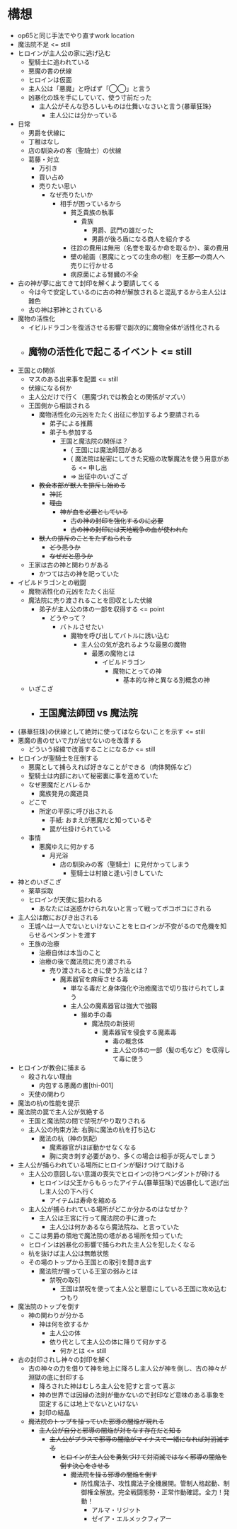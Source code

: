 # 構想

- op65と同じ手法でやり直すwork location
- 魔法院不足 <= still
- ヒロインが主人公の家に逃げ込む
  - 聖騎士に追われている
  - 悪魔の書の伏線
  - ヒロインは仮面
  - 主人公は「悪魔」と呼ばず「◯◯」と言う
  - 凶暴化の珠を手にしていて、使う寸前だった
    - 主人公がそんな恐ろしいものは仕舞いなさいと言う{暴華狂珠}
      - 主人公には分かっている
- 日常
  - 男爵を伏線に
  - 丁稚はなし
  - 店の馴染みの客（聖騎士）の伏線
  - 葛藤・対立
    - 万引き
    - 買い占め
    - 売りたい思い
      - なぜ売りたいか
        - 相手が困っているから
          - 貧乏貴族の執事
            - 貴族
              - 男爵、武門の雄だった
              - 男爵が後ろ盾になる商人を紹介する
          - 往診の費用は無用（名誉を取るか命を取るか）、薬の費用
          - 壁の絵画（悪魔にとっての生命の樹）を王都一の商人へ売りに行かせる
          - 病原菌による腎臓の不全
- 古の神が夢に出てきて封印を解くよう要請してくる
  - 今は今で安定しているのに古の神が解放されると混乱するから主人公は難色
  - 古の神は邪神とされている
- 魔物の活性化
  - イビルドラゴンを復活させる影響で副次的に魔物全体が活性化される
  - 魔物の活性化で起こるイベント <= still
    - 
- 王国との関係
  - マスのある出来事を配置 <= still
  - 伏線になる何か
  - 主人公だけで行く（悪魔づれでは教会との関係がマズい）
  - 王国側から相談される
    - 魔物活性化の元凶をたたく出征に参加するよう要請される
      - 弟子による推薦
      - 弟子も参加する
        - 王国と魔法院の関係は？
          - { 王国には魔法師団がある
          - { 魔法院は秘密にしてきた究極の攻撃魔法を使う用意がある <= 申し出
          - => 出征中のいざこざ
    - ~~教会本部が獣人を排斥し始める~~
      - ~~神託~~
      - ~~理由~~
        - ~~神が血を必要としている~~
          - ~~古の神の封印を強化するのに必要~~
          - ~~古の神の封印には天地戦争の血が使われた~~
    - ~~獣人の排斥のことをたずねられる~~
      - ~~どう思うか~~
      - ~~なぜだと思うか~~
  - 王家は古の神と関わりがある
    - かつては古の神を祀っていた
- イビルドラゴンとの戦闘
  - 魔物活性化の元凶をたたく出征
  - 魔法院に売り渡されることを回収とした伏線
    - 弟子が主人公の体の一部を収得する <= point
      - どうやって？
        - バトルさせたい
          - 魔物を呼び出してバトルに誘い込む
            - 主人公の気が逸れるような最悪の魔物
              - 最悪の魔物とは
                - イビルドラゴン
                  - 魔物にとっての神
                    - 基本的な神と異なる別概念の神
  - いざこざ
    - 王国魔法師団 vs 魔法院
      - 
- {暴華狂珠}の伏線として絶対に使ってはならないことを示す <= still
- 悪魔の書のせいで力が出せないのを改善する
  - どういう経緯で改善することになるか <= still
- ヒロインが聖騎士を圧倒する
  - 悪魔として捕らえれば好きなことができる（肉体関係など）
  - 聖騎士は内部において秘密裏に事を進めていた
  - なぜ悪魔だとバレるか
    - 魔族発見の魔道具
  - どこで
    - 所定の平原に呼び出される
      - 手紙: おまえが悪魔だと知っているぞ
      - 罠が仕掛けられている
  - 事情
    - 悪魔ゆえに何かする
      - 月光浴
        - 店の馴染みの客（聖騎士）に見付かってしまう
          - 聖騎士は村娘と逢い引きしていた
- 神とのいざこざ
  - 薬草採取
  - ヒロインが天使に狙われる
    - あなたには迷惑かけられないと言って戦ってボコボコにされる
- 主人公は敵におびき出される
  - 王城へは一人でないといけないことをヒロインが不安がるので危機を知らせるペンダントを渡す
  - 王族の治療
    - 治療自体は本当のこと
    - 治療の後で魔法院に売り渡される
      - 売り渡されるときに使う方法とは？
        - 魔素器官を麻痺させる毒
          - 単なる毒だと身体強化や治癒魔法で切り抜けられてしまう
          - 主人公の魔素器官は強大で強靱
            - 搦め手の毒
              - 魔法院の新技術
                - 魔素器官を侵食する魔素毒
                  - 毒の概念体
                  - 主人公の体の一部（髪の毛など）を収得して毒に使う
- ヒロインが教会に捕まる
  - 殺されない理由
    - 内包する悪魔の書[thi-001]
  - 天使の関わり
- 魔法の杭の性能を提示
- 魔法院の罠で主人公が気絶する
  - 王国と魔法院の間で禁呪がやり取りされる
  - 主人公の拘束方法: 右胸に魔法の杭を打ち込む
    - 魔法の杭（神の気配）
      - 魔素器官がほぼ動かせなくなる
      - 胸に突き刺す必要があり、多くの場合は相手が死んでしまう
- 主人公が捕らわれている場所にヒロインが駆けつけて助ける
  - 主人公の意図しない意識の喪失でヒロインの持つペンダントが砕ける
    - ヒロインは父王からもらったアイテム{暴華狂珠}で凶暴化して逃げ出し主人公の下へ行く
      - アイテムは寿命を縮める
  - 主人公が捕らわれている場所がどこか分かるのはなぜか？
    - 主人公は王宮に行って魔法院の手に渡った
      - 主人公は何かあるなら魔法院ね、と言っていた
  - ここは男爵の領地で魔法院の塔がある場所を知っていた
  - ヒロインは凶暴化の影響で捕らわれた主人公を犯したくなる
  - 杭を抜けば主人公は無敵状態
  - その場のトップから王国との取引を聞き出す
    - 魔法院が握っている王室の弱みとは
      - 禁呪の取引
        - 王国は禁呪を使って主人公と懇意にしている王国に攻め込むつもり
- 魔法院のトップを倒す
  - 神の関わりが分かる
    - 神は何を欲するか
      - 主人公の体
      - 依り代として主人公の体に降りて何かする
        - 何かとは <= still
- 古の封印されし神々の封印を解く
  - 古の神々の力を借りて神を地上に降ろし主人公が神を倒し、古の神々が淵獄の底に封印する
    - 降ろされた神はむしろ主人公を犯すと言って喜ぶ
    - 神の世界では因縁の法則が働かないので封印など意味のある事象を固定するには地上でないといけない
    - 封印の結晶
  - ~~魔法院のトップを操っていた邪導の闇焔が現れる~~
    - ~~主人公が自分と邪導の闇焔が対をなす存在だと知る~~
      - ~~主人公がプラスで邪導の闇焔がマイナスで一緒になれば対消滅する~~
        - ~~ヒロインが主人公を勇気づけて対消滅ではなく邪導の闇焔を倒す決心をさせる~~
          - ~~魔法院を操る邪導の闇焔を倒す~~
            - 防性魔法子、攻性魔法子全機展開。管制人格起動、制御権全解放。完全戦闘態勢・正常作動確認。全力！発動！
              - アルマ・リジット
              - ゼイア・エルメックフィアー
